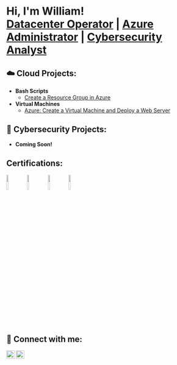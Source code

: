 <h1>Hi, I'm William! <br/><a href="https://linkedin.com/in/will-marchand">Datacenter Operator</a> | <a href="https://linkedin.com/in/will-marchand">Azure Administrator</a> | <a href="https://linkedin.com/in/will-marchand">Cybersecurity Analyst</a></h1>

<h2>☁️ Cloud Projects:</h2>

- <b>Bash Scripts</b>
  - [Create a Resource Group in Azure](https://github.com/wmarchand/create_resource_group)
- <b>Virtual Machines</b>
  - [Azure: Create a Virtual Machine and Deploy a Web Server](https://github.com/wmarchand/VM_WebServer)
 
 
 <!-- 
- <b>Full Stack Web App (React, NodeJS, Azure, and Machine Learning Components)</b>
  - [Image Analysis Middleware](https://github.com/joshmadakor1/4chan-Image-Analysis-Middleware-C964) <b><i>(Potentially NSFW)</b></i>
- <b>PowerShell</b>
  - [Windows EventLog: Failed RDP Logins Source IP to full GeoData Conversion](https://github.com/joshmadakor1/Sentinel-Lab)
  - [JWipe (Disk Wiping Utility)](https://github.com/joshmadakor1/Jwipe.PowerShell)
  - [Active Directory Bulk User Creation](https://github.com/joshmadakor1/AD_PS)
  - [FIM (File Integrity Monitor)](https://github.com/joshmadakor1/PowerShell-Integrity-FIM)
- <b>C# (.NET Desktop Applications)</b>
  - [Ransomware Proof of Concept (Encrypter)](https://github.com/joshmadakor1/EncrypterPOC)
  - [Ransomware Proof of Concept (Decrypter)](https://github.com/joshmadakor1/DecrypterPOC)
  - [Keylogger with Email Capability](https://github.com/joshmadakor1/Key-Logger-With-Email)
- <b>Python</b>
  - [Package Delivery Application (Datastructures and Algorithms Demo)](https://github.com/joshmadakor1/Package-Delivery-Pathfinding-Algorithm) 
-->

 
<h2>🔐 Cybersecurity Projects:</h2>

- <b>Coming Soon!</b>

<h2>Certifications:</h2>

[<img src="https://i.imgur.com/u9A5Pnj.png" height="10%" width="10%"/>][az-900]
[<img src="https://i.imgur.com/u9A5Pnj.png" height="10%" width="10%"/>][sec]
[<img src="https://i.imgur.com/RDQYw6s.png" height="10%" width="10%"/>][cc]
[<img src="https://i.imgur.com/bNkVmpV.png" height="10%" width="10%"/>][google]

[az-900]: https://www.credly.com/badges/7381f2c3-f238-476e-a5a2-40bb919a9a47?source=linked_in_profile
[sec]: https://www.credly.com/badges/7381f2c3-f238-476e-a5a2-40bb919a9a47?source=linked_in_profile
[cc]: https://www.credly.com/badges/ef067dcc-c56f-4ca3-bbb6-b89844177975
[google]: https://www.credly.com/badges/b18faea0-f599-4664-abc8-336bb1c4b3f3/public_url

<h2> 🤳 Connect with me:</h2>

[<img align="left" width="22px" src="https://i.imgur.com/awnoskH.png" />][twitter]
[<img align="left" width="22px" src="https://i.imgur.com/vmjA0dI.png" />][linkedin]

[twitter]: https://twitter.com/WillzSecurity
[linkedin]: https://linkedin.com/in/william-marchand-b6b89019a

<!--
**wmarchand/wmarchand** is a ✨ _special_ ✨ repository because its `README.md` (this file) appears on your GitHub profile.

Here are some ideas to get you started:

- 🔭 I’m currently working on ...
- 🌱 I’m currently learning ...
- 👯 I’m looking to collaborate on ...
- 🤔 I’m looking for help with ...
- 💬 Ask me about ...
- 📫 How to reach me: ...
- 😄 Pronouns: ...
- ⚡ Fun fact: ...
-->
